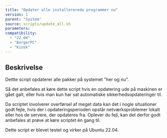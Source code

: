 ```yaml
---
title: "Opdater alle installererede programmer nu"
version: 1
parent: "System"
source: scripts/update_all.sh
parameters:
compatibility: 
  - "22.04"
  - "BorgerPC"
  - "Kiosk"
---
```


## Beskrivelse
Dettte script opdaterer alle pakker på systemet "her og nu". 

Så det anbefales at køre dette script hvis en opdatering ude på maskinen er gået galt, eller hvis man kun har sat automatiske sikkerhedsopdateringer til.

Da scriptet involverer overførsel af meget data kan det i nogle situationer godt fejle, hvis der i opdateringsperioden opstår netværksproblemer lokalt eller hos de servere, der opdateres fra. 
Oplever du fejl, kan det derfor godt anbefales at prøve at køre scriptet én gang til. 

Dette script er blevet testet og virker på Ubuntu 22.04.
